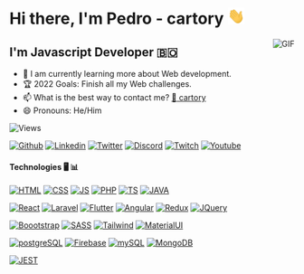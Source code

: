 # Hi there, I'm Pedro - cartory <a title="Hi! 😊" href="https://www.youtube.com/watch?v=tt2k8PGm-TI" target="_blank"><img width="30" src="https://github.com/SatYu26/SatYu26/raw/master/Assets/Hi.gif" /></a>

<!-- <img width="30px" src="https://github.com/SatYu26/SatYu26/raw/master/Assets/Hi.gif" /> -->
<a align="right" title="Music? 🎧" href="https://www.youtube.com/watch?v=34Na4j8AVgA" target="_blank">
  <img align="right" alt="GIF" height="160" src="https://octodex.github.com/images/daftpunktocat-guy.gif" />
</a>

## I'm Javascript Developer 🇧🇴
- 🌱 I am currently learning more about Web development.
- 🏆 2022 Goals: Finish all my Web challenges.
- 📫 What is the best way to contact me? [:email: cartory](mailto:xXcartoryXx@gmail.com)
- 😄 Pronouns: He/Him

![Views](https://komarev.com/ghpvc/?username=cartory&color=blue&style=flat-square&label=PROFILE+VIEWS)

<!-- [![Reddit](https://img.shields.io/badge/Reddit-FF4500?style=for-the-badge&logo=reddit&logoColor=white)](https://www.reddit.com/user/Bardiesel) -->
[![Github](https://img.shields.io/badge/Github-FFFFFF?style=for-the-badge&logo=github&color=grey)](https://cartory.github.io/cari/)
[![Linkedin](https://img.shields.io/badge/Linkedin-0077B5?style=for-the-badge&logo=linkedin&logoColor=white)](https://www.linkedin.com/in/pedro-caricari-3816961b0/)
[![Twitter](https://img.shields.io/badge/Twitter-1DA1F2?style=for-the-badge&logo=twitter&logoColor=white)](https://twitter.com/cartoryy)
[![Discord](https://img.shields.io/badge/Discord-7289DA?style=for-the-badge&logo=discord&logoColor=white)](https://discord.gg/xstJ7Uen)
[![Twitch](https://img.shields.io/badge/twitch-9147FF?style=for-the-badge&logo=twitch&logoColor=white)](https://www.twitch.tv/cartoryy)
[![Youtube](https://img.shields.io/badge/-youtube-61DAFB?logo=youtube&style=for-the-badge&color=red)](https://www.youtube.com/channel/UCQu3fZWiFFybOE4T9AJXC7A)
<!-- [![Reddit](https://img.shields.io/badge/Reddit-FF4500?style=for-the-badge&logo=reddit&logoColor=white)](https://www.reddit.com/user/Bardiesel) -->
#### Technologies 🖥️ 📊
[![HTML](https://img.shields.io/badge/HTML5-E34F26?style=for-the-badge&logo=html5&logoColor=white)](https://devdocs.io/html/)
[![CSS](https://img.shields.io/badge/CSS3-1572B6?style=for-the-badge&logo=css3&logoColor=white)](https://devdocs.io/css/)
[![JS](https://img.shields.io/badge/JavaScript-F7DF1E?style=for-the-badge&logo=javascript&logoColor=black)](https://devdocs.io/javascript/)
[![PHP](https://img.shields.io/badge/PHP-777BB4?style=for-the-badge&logo=php&logoColor=white)](https://www.php.net)
[![TS](https://img.shields.io/badge/TypeScript-007ACC?style=for-the-badge&logo=typescript&logoColor=white)](https://devdocs.io/typescript/)
[![JAVA](https://img.shields.io/badge/Java-ED8B00?style=for-the-badge&logo=java&logoColor=white)](https://www.java.com/en/)
<!-- ![image](https://img.shields.io/badge/Python-3776AB?style=for-the-badge&logo=python&logoColor=white) -->
[![React](https://img.shields.io/badge/React-0081CB?style=for-the-badge&logo=react)](https://reactjs.org)
[![Laravel](https://img.shields.io/badge/Laravel-FF2D20?style=for-the-badge&logo=laravel&logoColor=white)](https://laravel.com)
[![Flutter](https://img.shields.io/badge/-flutter-61DAFB?logo=flutter&style=for-the-badge&color=blue)](https://flutter.dev/)
[![Angular](https://img.shields.io/badge/-angular-61DAFB?logo=angular&style=for-the-badge&color=red)](https://angular.io)
[![Redux](https://img.shields.io/badge/Redux-593D88?style=for-the-badge&logo=redux&logoColor=white)](https://redux.js.org)
[![JQuery](https://img.shields.io/badge/jQuery-0769AD?style=for-the-badge&logo=jquery&logoColor=white)](https://jquery.com)
<!-- ![image](https://img.shields.io/badge/Python-3776AB?style=for-the-badge&logo=python&logoColor=white) -->
[![Boootstrap](https://img.shields.io/badge/Bootstrap-563D7C?style=for-the-badge&logo=bootstrap&logoColor=white)](https://getbootstrap.com)
[![SASS](https://img.shields.io/badge/Sass-CC6699?style=for-the-badge&logo=sass&logoColor=white)](https://sass-lang.com)
[![Tailwind](https://img.shields.io/badge/Tailwind_CSS-38B2AC?style=for-the-badge&logo=tailwind-css&logoColor=white)](https://tailwindcss.com)
[![MaterialUI](https://img.shields.io/badge/Material--UI-0081CB?style=for-the-badge&logo=material-ui&logoColor=white)](https://material-ui.com)
<!-- ![image](https://img.shields.io/badge/Python-3776AB?style=for-the-badge&logo=python&logoColor=white) -->
[![postgreSQL](https://img.shields.io/badge/PostgreSQL-316192?style=for-the-badge&logo=postgresql&logoColor=white)](https://www.postgresql.org)
[![Firebase](https://img.shields.io/badge/-firebase-61DAFB?logo=firebase&style=for-the-badge&color=grey)](https://firebase.google.com)
[![mySQL](https://img.shields.io/badge/MySQL-0077B5?style=for-the-badge&logo=mysql&logoColor=white)](https://www.mysql.com)
[![MongoDB](https://img.shields.io/badge/-mongodb-61DAFB?logo=mongodb&style=for-the-badge&color=white)](https://www.mongodb.com)
<!-- ![image](https://img.shields.io/badge/Python-3776AB?style=for-the-badge&logo=python&logoColor=white) -->
[![JEST](https://img.shields.io/badge/Jest-C21325?style=for-the-badge&logo=jest&logoColor=white)](https://jestjs.io)
<!-- ![image](https://img.shields.io/badge/Python-3776AB?style=for-the-badge&logo=python&logoColor=white) -->

